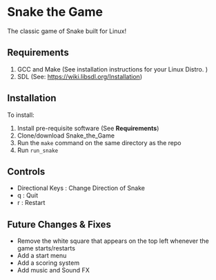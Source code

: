 # Snake the Game

The classic game of Snake built for Linux!


## Requirements
1. GCC and Make (See installation instructions for your Linux Distro. )
2. SDL (See: https://wiki.libsdl.org/Installation)

## Installation
To install:
1. Install pre-requisite software (See **Requirements**)
2. Clone/download Snake_the_Game
3. Run the `make` command on the same directory as the repo
4. Run `run_snake`

## Controls
- Directional Keys : Change Direction of Snake
- q                : Quit
- r                : Restart

## Future Changes & Fixes
- Remove the white square that appears on the top left whenever the game starts/restarts
- Add a start menu
- Add a scoring system
- Add music and Sound FX

